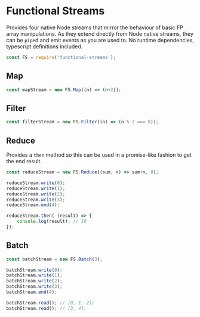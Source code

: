# Functional Streams

Provides four native Node streams that mirror the behaviour of basic FP array manipulations. As they extend
directly from Node native streams, they can be `pipe`d and emit events as you are used to. No runtime dependencies, typescript definitions included.

```ts
const FS = require('functional-streams');
```

## Map

```js
const mapStream = new FS.Map((n) => (n+2));
```

## Filter

```js
const filterStream = new FS.Filter((n) => (n % 2 === 0));
```

## Reduce

Provides a `then` method so this can be used in a promise-like fashion to get the end result.

```js
const reduceStream = new FS.Reduce((sum, n) => sum+n, 0);

reduceStream.write(0);
reduceStream.write(1);
reduceStream.write(2);
reduceStream.write(3);
reduceStream.end(4);

reduceStream.then( (result) => {
	console.log(result); // 10
});

```

## Batch

```js
const batchStream = new FS.Batch(3);

batchStream.write(0);
batchStream.write(1);
batchStream.write(2);
batchStream.write(3);
batchStream.end(4);

batchStream.read(); // [0, 1, 2];
batchStream.read(); // [3, 4];
```

